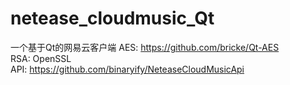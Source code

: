 # netease_cloudmusic_Qt
一个基于Qt的网易云客户端
AES: https://github.com/bricke/Qt-AES  
RSA: OpenSSL  
API: https://github.com/binaryify/NeteaseCloudMusicApi  


